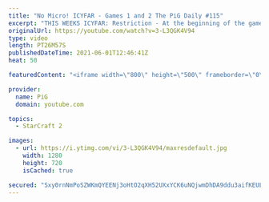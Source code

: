 ```yaml
---
title: "No Micro! ICYFAR - Games 1 and 2 The PiG Daily #115"
excerpt: "THIS WEEKS ICYFAR: Restriction - At the beginning of the game announce 5 units you can't use for the rest of the match, including at least 1 core unit - Zergling, Roach, Marine,  Marauder, Zealot, Stalker and Adepts. - Send submissions to eonblu95@gmail.com as attachment AND only ICYFAR as title! Lastest"
originalUrl: https://youtube.com/watch?v=3-L3QGK4V94
type: video
length: PT26M57S
publishedDateTime: 2021-06-01T12:46:41Z
heat: 50

featuredContent: "<iframe width=\"800\" height=\"500\" frameborder=\"0\" src=\"https://www.youtube.com/embed/3-L3QGK4V94\" allow=\"accelerometer; autoplay; encrypted-media; gyroscope; picture-in-picture\" allowfullscreen></iframe>"

provider:
  name: PiG
  domain: youtube.com

topics:
  - StarCraft 2

images:
  - url: https://i.ytimg.com/vi/3-L3QGK4V94/maxresdefault.jpg
    width: 1280
    height: 720
    isCached: true

secured: "Sxy0rnNmPoSZWKmQYEENj3oHtO2qXH52UXxYCK6uNQjwmDhDA9ddu3aifKEUL9u0p4umr0306Kk91dMTxTjUe3bNoPiQb9sIhn7KAP7OEVxjVf7mAlXXJO4cn7ScjQlRrq4gg3gTMf7EsJ9a6/U9i/onXaBUIFpNEMxrs8ACz6AtRqJxh6CffyzzX9NvCTN6cKtyySgs0YYnS2J718y+drZnQyg88G5Ge1iql4broNriqsrumdWvz/0nnfmklIi3Qxnx6QvJFoD46tXPu0UQtrceoapTpsqeuUyqrdfb/TmOFGV5MBXcVSwsrAtB6ZvsSBWOo0pzPwg0PPA17HnJAHIZVAqHbrnoTT0k6EIXZwGwZ+lBkaMEJoBfAmYrBaPxfq/pAfwvmlZCCLYI5xBDQFefnwJ9umupeEIbaSHH//U=;5VGrHbGlAkXVhkHdlc3qtw=="
---
```


